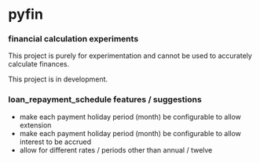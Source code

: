 # pyfin
### financial calculation experiments

This project is purely for experimentation and cannot be used to accurately calculate finances.

This project is in development.

### loan_repayment_schedule features / suggestions
* make each payment holiday period (month) be configurable to allow extension
* make each payment holiday period (month) be configurable to allow interest to be accrued
* allow for different rates / periods other than annual / twelve

